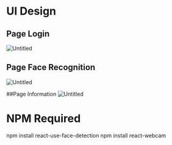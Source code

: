 # UI Design

## Page Login
![Untitled](https://s3-us-west-2.amazonaws.com/secure.notion-static.com/a84b36c1-0d80-4060-8024-164035615f73/Untitled.png)

## Page Face Recognition
![Untitled](https://s3-us-west-2.amazonaws.com/secure.notion-static.com/08f4fdd0-158a-4029-8756-66abfda3c4aa/Untitled.png)

##Page Information
![Untitled](https://s3-us-west-2.amazonaws.com/secure.notion-static.com/109d4606-d332-4e65-b0be-6c9c6f14e697/Untitled.png)

# NPM Required

npm install react-use-face-detection
npm install react-webcam
